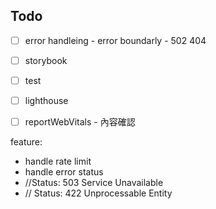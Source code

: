 ## Todo
- [ ] error handleing - error boundarly - 502 404
- [ ] storybook
- [ ] test
- [ ] lighthouse
- [ ] reportWebVitals - 內容確認



feature:
- handle rate limit
- handle error status
- //Status: 503 Service Unavailable
- // Status: 422 Unprocessable Entity
